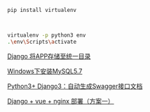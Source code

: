 ```sh
pip install virtualenv



virtualenv -p python3 env
.\env\Scripts\activate

```

[Django 将APP存储至统一目录](https://www.cnblogs.com/linkenpark/p/10893263.html)


[Windows下安装MySQL5.7](https://www.cnblogs.com/atomy/p/13627371.html)


[Python3+ Django3：自动生成Swagger接口文档](https://cloud.tencent.com/developer/article/1576613)

[Django + vue + nginx 部署（方案一）](https://blog.csdn.net/qq_42517220/article/details/105725506)